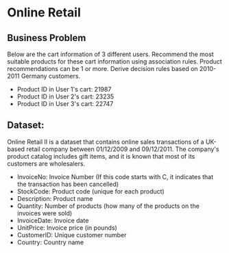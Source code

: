 # Online Retail

## Business Problem
Below are the cart information of 3 different users. Recommend the most suitable products for these cart information using association rules. Product recommendations can be 1 or more. Derive decision rules based on 2010-2011 Germany customers.

- Product ID in User 1's cart: 21987
- Product ID in User 2's cart: 23235
- Product ID in User 3's cart: 22747

## Dataset:
Online Retail II is a dataset that contains online sales transactions of a UK-based retail company between 01/12/2009 and 09/12/2011. The company's product catalog includes gift items, and it is known that most of its customers are wholesalers.

- InvoiceNo: Invoice Number (If this code starts with C, it indicates that the transaction has been cancelled)
- StockCode: Product code (unique for each product)
- Description: Product name
- Quantity: Number of products (how many of the products on the invoices were sold)
- InvoiceDate: Invoice date
- UnitPrice: Invoice price (in pounds)
- CustomerID: Unique customer number
- Country: Country name
